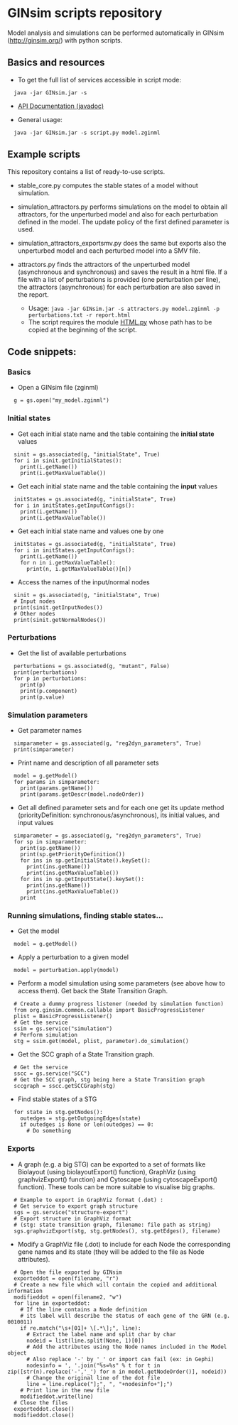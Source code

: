 # GINsim scripts repository

Model analysis and simulations can be performed automatically in GINsim (http://ginsim.org/) with python scripts.

## Basics and resources

  * To get the full list of services accessible in script mode:
```
  java -jar GINsim.jar -s
```

  * [API Documentation (javadoc)](http://doc.ginsim.org/devel/apidocs/index.html?overview-summary.html)

  * General usage:
```
  java -jar GINsim.jar -s script.py model.zginml
```

## Example scripts

This repository contains a list of ready-to-use scripts.

  * stable_core.py computes the stable states of a model without simulation.

  * simulation_attractors.py performs simulations on the model to obtain all attractors, for the unperturbed model and also for each perturbation defined in the model. The update policy of the first defined parameter is used.

  * simulation_attractors_exportsmv.py does the same but exports also the unperturbed model and each perturbed model into a SMV file.

  * attractors.py finds the attractors of the unperturbed model (asynchronous and synchronous) and saves the result in a html file. If a file with a list of perturbations is provided (one perturbation per line), the attractors (asynchronous) for each perturbation are also saved in the report.
     * Usage: ```java -jar GINsim.jar -s attractors.py model.zginml -p perturbations.txt -r report.html```
     * The script requires the module [HTML.py](http://www.decalage.info/en/python/html) whose path has to be copied at the beginning of the script.


## Code snippets:

### Basics

  * Open a GINsim file (zginml)

```
  g = gs.open("my_model.zginml")
```

### Initial states

  * Get each initial state name and the table containing the __initial state__ values

```
  sinit = gs.associated(g, "initialState", True)
  for i in sinit.getInitialStates():
    print(i.getName())
    print(i.getMaxValueTable())
```

  * Get each initial state name and the table containing the __input__ values

```
  initStates = gs.associated(g, "initialState", True)
  for i in initStates.getInputConfigs():
    print(i.getName())
    print(i.getMaxValueTable())
```

  * Get each initial state name and values one by one

```
  initStates = gs.associated(g, "initialState", True)
  for i in initStates.getInputConfigs():
    print(i.getName())
    for n in i.getMaxValueTable():
      print(n, i.getMaxValueTable()[n])
```

  * Access the names of the input/normal nodes

```
  sinit = gs.associated(g, "initialState", True)
  # Input nodes
  print(sinit.getInputNodes())
  # Other nodes
  print(sinit.getNormalNodes())
```

### Perturbations

  * Get the list of available perturbations

```
  perturbations = gs.associated(g, "mutant", False)
  print(perturbations)
  for p in perturbations:
    print(p)
    print(p.component)
    print(p.value)
```

### Simulation parameters

  * Get parameter names

```
  simparameter = gs.associated(g, "reg2dyn_parameters", True)
  print(simparameter)
```

  * Print name and description of all parameter sets

```
  model = g.getModel()
  for params in simparameter:
    print(params.getName())
    print(params.getDescr(model.nodeOrder))
```

  * Get all defined parameter sets and for each one get its update method (priorityDefinition: synchronous/asynchronous), its initial values, and input values 

```
  simparameter = gs.associated(g, "reg2dyn_parameters", True)
  for sp in simparameter:
    print(sp.getName())
    print(sp.getPriorityDefinition())
    for ins in sp.getInitialState().keySet():
      print(ins.getName())
      print(ins.getMaxValueTable())
    for ins in sp.getInputState().keySet():
      print(ins.getName())
      print(ins.getMaxValueTable())
    print
```

### Running simulations, finding stable states...

  * Get the model

```
  model = g.getModel()
```

  * Apply a perturbation to a given model

```
  model = perturbation.apply(model)
```

  * Perform a model simulation using some parameters (see above how to access them). Get back the State Transition Graph.

```
  # Create a dummy progress listener (needed by simulation function)
  from org.ginsim.common.callable import BasicProgressListener
  plist = BasicProgressListener()
  # Get the service
  ssim = gs.service("simulation")
  # Perform simulation
  stg = ssim.get(model, plist, parameter).do_simulation()
```

  * Get the SCC graph of a State Transition graph.

```
  # Get the service
  sscc = gs.service("SCC")
  # Get the SCC graph, stg being here a State Transition graph
  sccgraph = sscc.getSCCGraph(stg)
```

  * Find stable states of a STG

```
  for state in stg.getNodes():
    outedges = stg.getOutgoingEdges(state)
    if outedges is None or len(outedges) == 0:
      # Do something
```


### Exports

  * A graph (e.g. a big STG) can be exported to a set of formats like Biolayout (using biolayoutExport() function), GraphViz (using graphvizExport() function) and Cytoscape (using cytoscapeExport() function). These tools can be more suitable to visualise big graphs.

```
  # Example to export in GraphViz format (.dot) :
  # Get service to export graph structure
  sgs = gs.service("structure-export")
  # Export structure in GraphViz format
  # (stg: state transition graph, filename: file path as string)
  sgs.graphvizExport(stg, stg.getNodes(), stg.getEdges(), filename)
```

  * Modify a GraphViz file (.dot) to include for each Node the corresponding gene names and its state (they will be added to the file as Node attributes).

```
  # Open the file exported by GINsim
  exporteddot = open(filename, "r")
  # Create a new file which will contain the copied and additional information
  modifieddot = open(filename2, "w")
  for line in exporteddot:
    # If the line contains a Node definition
    # its label will describe the status of each gene of the GRN (e.g. 0010011)
    if re.match("\s+[01]+ \[.*\];", line):
      # Extract the label name and split char by char
      nodeid = list(line.split(None, 1)[0])
      # Add the attributes using the Node names included in the Model object
      # Also replace '-' by '_' or import can fail (ex: in Gephi)
      nodesinfo = ', '.join("%s=%s" % t for t in zip([str(n).replace('-','_') for n in model.getNodeOrder()], nodeid))
      # Change the original line of the dot file
      line = line.replace("];", ", "+nodesinfo+"];")
    # Print line in the new file
    modifieddot.write(line)
  # Close the files
  exporteddot.close()
  modifieddot.close()
```

